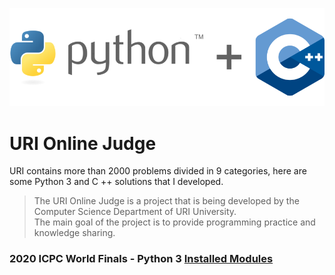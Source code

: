 <p align="center">
    <img src="/assets/logo.png">
</p>

<h1>URI Online Judge</h1>
<p>URI contains more than 2000 problems divided in 9 categories, here are some Python 3 and C ++ solutions that I developed.
</p>

> The URI Online Judge is a project that is being developed by the 
> Computer Science Department of URI University. <br>
> The main goal of the project is to provide programming practice and knowledge sharing.

<h3>2020 ICPC World Finals - Python 3 <a href="https://github.com/Bonizario/uri-solutions/raw/master/assets/WF2020.pypy3.modules.pdf" target="_blank">Installed Modules</a></h2>
